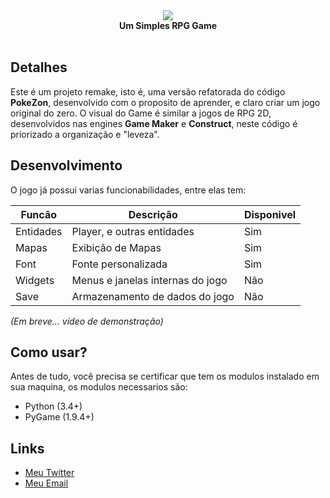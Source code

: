 <div align="center">
    <img src="https://i.imgur.com/kZJ7UIG.png"><br>
    <b>Um Simples RPG Game</b><br><br>
</div>

## Detalhes
Este é um projeto remake, isto é, uma versão refatorada do código **PokeZon**, desenvolvido com o proposito de aprender, e claro criar um jogo original do zero.
O visual do Game é similar a jogos de RPG 2D, desenvolvidos nas engines **Game Maker** e **Construct**, neste código é priorizado a organização e "leveza".

## Desenvolvimento
O jogo já possui varias funcionabilidades, entre elas tem:

| Funcão       | Descrição                        | Disponivel   |
| ------------ | -------------------------------- | ------------ |
| Entidades    | Player, e outras entidades       | Sim          |
| Mapas        | Exibição de Mapas                | Sim          |
| Font         | Fonte personalizada              | Sim          |
| Widgets      | Menus e janelas internas do jogo | Não          |
| Save         | Armazenamento de dados do jogo   | Não          |

_(Em breve... vídeo de demonstração)_

## Como usar?
Antes de tudo, você precisa se certificar que tem os modulos instalado em sua maquina, os modulos necessarios são:

- Python (3.4+)
- PyGame (1.9.4+)

## Links
* [Meu Twitter](https://twitter.com/KugiHaito)
* [Meu Email](kugihaito99@gmail.com)
